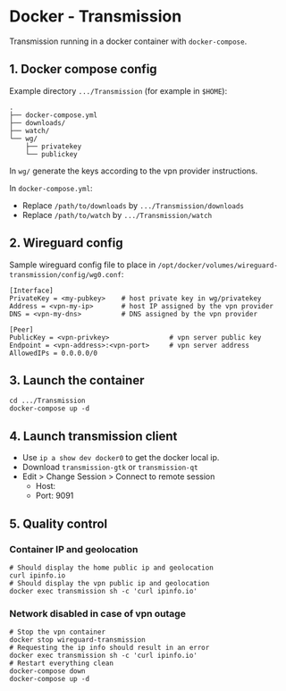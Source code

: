 # Docker - Transmission

Transmission running in a docker container with `docker-compose`.

## 1. Docker compose config

Example directory `.../Transmission` (for example in `$HOME`):
```
.
├── docker-compose.yml
├── downloads/
├── watch/
└── wg/
    ├── privatekey
    └── publickey
```

In `wg/` generate the keys according to the vpn provider instructions.

In `docker-compose.yml`:
- Replace `/path/to/downloads` by `.../Transmission/downloads`
- Replace `/path/to/watch` by `.../Transmission/watch`

## 2. Wireguard config

Sample wireguard config file to place in `/opt/docker/volumes/wireguard-transmission/config/wg0.conf`:

```
[Interface]
PrivateKey = <my-pubkey>    # host private key in wg/privatekey
Address = <vpn-my-ip>       # host IP assigned by the vpn provider
DNS = <vpn-my-dns>          # DNS assigned by the vpn provider

[Peer]
PublicKey = <vpn-privkey>               # vpn server public key
Endpoint = <vpn-address>:<vpn-port>     # vpn server address
AllowedIPs = 0.0.0.0/0
```

## 3. Launch the container

```
cd .../Transmission
docker-compose up -d
```

## 4. Launch transmission client

- Use `ip a show dev docker0` to get the docker local ip.
- Download `transmission-gtk` or `transmission-qt`
- Edit > Change Session > Connect to remote session
    - Host: <docker-ip>
    - Port: 9091

## 5. Quality control

### Container IP and geolocation

```
# Should display the home public ip and geolocation
curl ipinfo.io
# Should display the vpn public ip and geolocation
docker exec transmission sh -c 'curl ipinfo.io'
```

### Network disabled in case of vpn outage

```
# Stop the vpn container
docker stop wireguard-transmission
# Requesting the ip info should result in an error
docker exec transmission sh -c 'curl ipinfo.io'
# Restart everything clean
docker-compose down
docker-compose up -d
```
